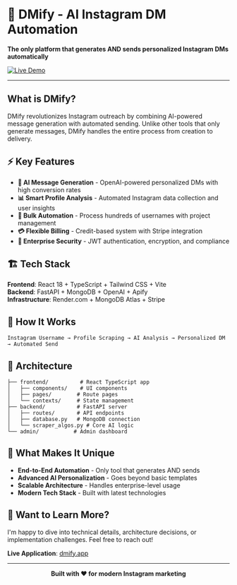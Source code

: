 # 🚀 DMify - AI Instagram DM Automation
  
  **The only platform that generates AND sends personalized Instagram DMs automatically**
  
  [![Live Demo](https://img.shields.io/badge/🌐_Live_Demo-dmify.app-blue?style=for-the-badge)](https://dmify.app)
</div>

---

## What is DMify?

DMify revolutionizes Instagram outreach by combining AI-powered message generation with automated sending. Unlike other tools that only generate messages, DMify handles the entire process from creation to delivery.

## ⚡ Key Features

- **🤖 AI Message Generation** - OpenAI-powered personalized DMs with high conversion rates
- **📊 Smart Profile Analysis** - Automated Instagram data collection and user insights
- **🎯 Bulk Automation** - Process hundreds of usernames with project management
- **💳 Flexible Billing** - Credit-based system with Stripe integration
- **🔐 Enterprise Security** - JWT authentication, encryption, and compliance

## 🏗️ Tech Stack

**Frontend**: React 18 + TypeScript + Tailwind CSS + Vite  
**Backend**: FastAPI + MongoDB + OpenAI + Apify  
**Infrastructure**: Render.com + MongoDB Atlas + Stripe

## 🚀 How It Works

```
Instagram Username → Profile Scraping → AI Analysis → Personalized DM → Automated Send
```

## 📁 Architecture

```
├── frontend/          # React TypeScript app
│   ├── components/    # UI components
│   ├── pages/        # Route pages
│   └── contexts/     # State management
├── backend/          # FastAPI server
│   ├── routes/       # API endpoints
│   ├── database.py   # MongoDB connection
│   └── scraper_algos.py # Core AI logic
└── admin/           # Admin dashboard
```

## 🌟 What Makes It Unique

- **End-to-End Automation** - Only tool that generates AND sends
- **Advanced AI Personalization** - Goes beyond basic templates
- **Scalable Architecture** - Handles enterprise-level usage
- **Modern Tech Stack** - Built with latest technologies

## 💬 Want to Learn More?

I'm happy to dive into technical details, architecture decisions, or implementation challenges. Feel free to reach out!

**Live Application**: [dmify.app](https://dmify.app)

---

<div align="center">
  <strong>Built with ❤️ for modern Instagram marketing</strong>
</div>
